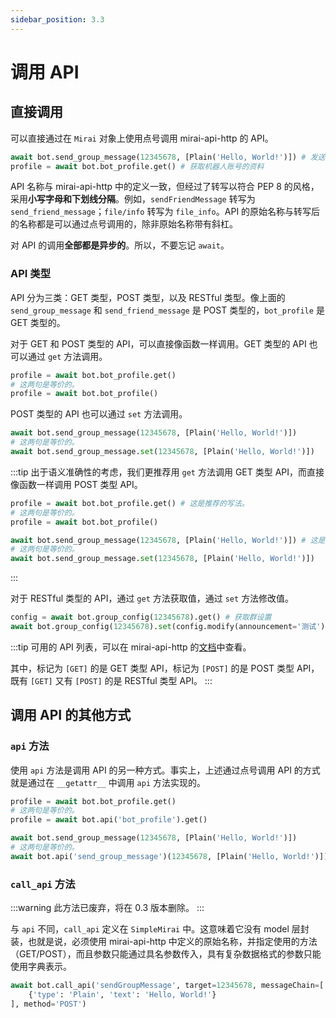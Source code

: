 ```yaml
---
sidebar_position: 3.3
---
```


# 调用 API

## 直接调用

可以直接通过在 `Mirai` 对象上使用点号调用 mirai-api-http 的 API。

```python
await bot.send_group_message(12345678, [Plain('Hello, World!')]) # 发送群消息
profile = await bot.bot_profile.get() # 获取机器人账号的资料
```

API 名称与 mirai-api-http 中的定义一致，但经过了转写以符合 PEP 8 的风格，采用**小写字母和下划线分隔**。例如，`sendFriendMessage` 转写为 `send_friend_message`；`file/info` 转写为 `file_info`。API 的原始名称与转写后的名称都是可以通过点号调用的，除非原始名称带有斜杠。

对 API 的调用**全部都是异步的**。所以，不要忘记 `await`。

### API 类型

API 分为三类：GET 类型，POST 类型，以及 RESTful 类型。像上面的 `send_group_message` 和 `send_friend_message` 是 POST 类型的，`bot_profile` 是 GET 类型的。

对于 GET 和 POST 类型的 API，可以直接像函数一样调用。GET 类型的 API 也可以通过 `get` 方法调用。

```python
profile = await bot.bot_profile.get()
# 这两句是等价的。
profile = await bot.bot_profile()
```

POST 类型的 API 也可以通过 `set` 方法调用。

```python
await bot.send_group_message(12345678, [Plain('Hello, World!')])
# 这两句是等价的。
await bot.send_group_message.set(12345678, [Plain('Hello, World!')])
```

:::tip
出于语义准确性的考虑，我们更推荐用 `get` 方法调用 GET 类型 API，而直接像函数一样调用 POST 类型 API。

```python {1,5}
profile = await bot.bot_profile.get() # 这是推荐的写法。
# 这两句是等价的。
profile = await bot.bot_profile()

await bot.send_group_message(12345678, [Plain('Hello, World!')]) # 这是推荐的写法。
# 这两句是等价的。
await bot.send_group_message.set(12345678, [Plain('Hello, World!')])
```
:::

对于 RESTful 类型的 API，通过 `get` 方法获取值，通过 `set` 方法修改值。

```python
config = await bot.group_config(12345678).get() # 获取群设置
await bot.group_config(12345678).set(config.modify(announcement='测试')) # 修改群设置，将入群公告改为“测试”
```

:::tip
可用的 API 列表，可以在 mirai-api-http 的[文档](https://project-mirai.github.io/mirai-api-http/adapter/HttpAdapter.html)中查看。

其中，标记为 `[GET]` 的是 GET 类型 API，标记为 `[POST]` 的是 POST 类型 API，既有 `[GET]` 又有 `[POST]` 的是 RESTful 类型 API。
:::

## 调用 API 的其他方式

### `api` 方法

使用 `api` 方法是调用 API 的另一种方式。事实上，上述通过点号调用 API 的方式就是通过在 `__getattr__` 中调用 `api` 方法实现的。

```python
profile = await bot.bot_profile.get()
# 这两句是等价的。
profile = await bot.api('bot_profile').get()

await bot.send_group_message(12345678, [Plain('Hello, World!')])
# 这两句是等价的。
await bot.api('send_group_message')(12345678, [Plain('Hello, World!')])
```

### `call_api` 方法

:::warning
此方法已废弃，将在 0.3 版本删除。
:::

与 `api` 不同，`call_api` 定义在 `SimpleMirai` 中。这意味着它没有 model 层封装，也就是说，必须使用 mirai-api-http 中定义的原始名称，并指定使用的方法（GET/POST），而且参数只能通过具名参数传入，具有复杂数据格式的参数只能使用字典表示。

```python
await bot.call_api('sendGroupMessage', target=12345678, messageChain=[
    {'type': 'Plain', 'text': 'Hello, World!'}
], method='POST')
```
